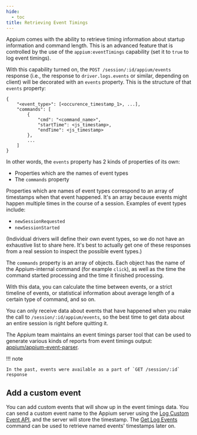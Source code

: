 ```yaml
---
hide:
  - toc
title: Retrieving Event Timings
---
```


Appium comes with the ability to retrieve timing information about startup
information and command length. This is an advanced feature that is controlled
by the use of the `appium:eventTimings` capability (set it to `true` to log event
timings).

With this capability turned on, the `POST /session/:id/appium/events` response (i.e.,
the response to `driver.logs.events` or similar, depending on client) will be
decorated with an `events` property. This is the structure of that `events`
property:

```
{
    "<event_type>": [<occurence_timestamp_1>, ...],
    "commands": [
        {
            "cmd": "<command_name>",
            "startTime": <js_timestamp>,
            "endTime": <js_timestamp>
        },
        ...
    ]
}
```

In other words, the `events` property has 2 kinds of properties of its own:

- Properties which are the names of event types
- The `commands` property

Properties which are names of event types correspond to an array of timestamps
when that event happened. It's an array because events might happen multiple
times in the course of a session. Examples of event types include:

- `newSessionRequested`
- `newSessionStarted`

(Individual drivers will define their own event types, so we do not have an
exhaustive list to share here. It's best to actually get one of these responses
from a real session to inspect the possible event types.)

The `commands` property is an array of objects. Each object has the name of the
Appium-internal command (for example `click`), as well as the time the command
started processing and the time it finished processing.

With this data, you can calculate the time between events, or a strict timeline
of events, or statistical information about average length of a certain type of
command, and so on.

You can only receive data about events that have happened when you make the
call to `/session/:id/appium/events`, so the best time to get data about an entire session is
right before quitting it.

The Appium team maintains an event timings parser tool that can be used to
generate various kinds of reports from event timings output:
[appium/appium-event-parser](https://github.com/appium/appium-event-parser).

!!! note

```
In the past, events were available as a part of `GET /session/:id` response
```

## Add a custom event

You can add custom events that will show up in the event timings data. You can send a custom event
name to the Appium server using the [Log Custom Event API](../commands/base-driver.md#logcustomevent),
and the server will store the timestamp. The [Get Log Events](../commands/base-driver.md#getlogevents)
command can be used to retrieve named events' timestamps later on.

